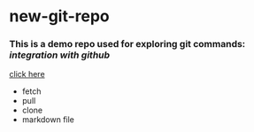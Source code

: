# **new-git-repo**
### This is a demo repo used for exploring git commands: *integration with github*
[click here]()
* fetch
* pull
* clone
* markdown file
